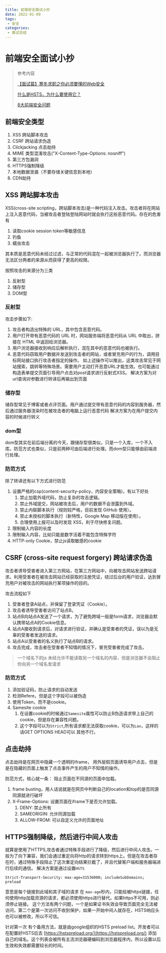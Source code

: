 ```yaml
---
title: 前端安全面试小抄
date: 2022-01-09
tags:
 - 安全
categories:
 - 面试总结
---
```

# 前端安全面试小抄
> 参考内容
> 
> [【面试篇】寒冬求职之你必须要懂的Web安全](https://juejin.cn/post/6844903842635579405#heading-1)
> 
> [什么是HSTS，为什么要使用它？](https://zhuanlan.zhihu.com/p/130946490)
> 
> [8大前端安全问题](https://insights.thoughtworks.cn/eight-security-problems-in-front-end/)
## 前端安全类型
1. XSS 跨站脚本攻击
2. CSRF 跨站请求伪造
3. Clickjacking 点击劫持
4.  MIME 类型混淆攻击("X-Content-Type-Options: nosniff")
5.  第三方包漏洞
6.  HTTPS强制降级
7.  本地数据泄漏（不要存储关键信息到本地）
8.  CDN劫持

## XSS 跨站脚本攻击
XSS(cross-site scripting，跨站脚本攻击)是一种代码注入攻击。攻击者将在网站上注入恶意代码，当被攻击者登陆登陆网站时就会执行这些恶意代码。存在的危害有
1. 读取cookie session token等敏感信息
2. 钓鱼
3. 蠕虫攻击

其本质是恶意代码未经过过滤，与正常的代码混在一起被浏览器执行了。而浏览器无法区分两者的来源从而获得了更高的权限。

按照攻击的来源分为三类
1. 反射型
2. 储存型
3. DOM型

### 反射型
攻击步骤如下: 
1. 攻击者构造出特殊的 URL，其中包含恶意代码。
2. 用户打开带有恶意代码的 URL 时，网站服务端将恶意代码从 URL 中取出，拼接在 HTML 中返回给浏览器。
3. 用户浏览器接收到响应后解析执行，混在其中的恶意代码也被执行。
4. 恶意代码窃取用户数据并发送到攻击者的网站，或者冒充用户的行为，调用目标网站接口执行攻击者指定的操作。
如上述操作可以推出，这类攻击常见于网站搜索，跳转等特殊场景。需要用户主动打开恶意URL才能生效。也可能通过构造表单提交页面引导用户点击对post请求进行反射式XSS。
解决方案为对url查询对参数进行转译后再输出到页面

### 储存型
储存型常见于博客或者点评页面。用户通过提交带有恶意代码的内容到服务器，然后通过服务器渲染时在被攻击者的电脑上运行恶意代码
解决方案为在用户提交内容的时候进行转义

### dom型
dom型其实在前后端分离的今天，跟储存型很类似，只是一个入库，一个不入库。防范方式也类似，只是前两种可由后端进行处理。而dom型只能够由前端进行处理。

### 防范方式
除了转译还有以下方式进行防范
1. 设置严格的csp(content-security-policy，内容安全策略)，有以下好处
   1. 禁止加载外域代码，防止复杂的攻击逻辑。
   2. 禁止外域提交，网站被攻击后，用户的数据不会泄露到外域。
   3. 禁止内联脚本执行（规则较严格，目前发现 GitHub 使用）。
   4. 禁止未授权的脚本执行（新特性，Google Map 移动版在使用）。
   5. 合理使用上报可以及时发现 XSS，利于尽快修复问题。
2. 限制输入内容的长度
3. 限制输入内容，比如只能是数字活着不能包含特殊字符
4. HTTP-only Cookie，禁止js读取敏感的cookie

## CSRF (cross-site request forgery) 跨站请求伪造

攻击者诱导受害者进入第三方网站，在第三方网站中，向被攻击网站发送跨站请求。利用受害者在被攻击网站已经获取的注册凭证，绕过后台的用户验证，达到冒充用户对被攻击的网站执行某项操作的目的。

攻击流程如下
1. 受害者登录A站点，并保留了登录凭证（Cookie）。
2. 攻击者诱导受害者访问了站点B。
3. 站点B向站点A发送了一个请求，为了避免跨域一般是form请求，浏览器会默认携带站点A的Cookie信息。
4. 站点A接收到请求后，对请求进行验证，并确认是受害者的凭证，误以为是无辜的受害者发送的请求。
5. 站点A以受害者的名义执行了站点B的请求。
6. 攻击完成，攻击者在受害者不知情的情况下，冒充受害者完成了攻击。

> 一个域名下的js 未经允许不能读取另一个域名的内容，但是浏览器不会阻止你向另一个域名发请求

### 防范方式
1. 添加验证码，防止请求的自动发送
2. 检测Refere，但是这个字段可以被伪造
3. 使用Token，而不是cookie。
4. Samesite cookie
   1. 在设置cookie的时候通过`Samesite`属性可以防止B伪造请求带上自己的cookie，但是存在兼容性问题。
   2. 这个字段可以为`Strict`,所有请求都无法获取cookie，可以为`Lax`，这样的话GET OPTIONS HEAD可以 其他不行。

## 点击劫持
点击劫持是在网页中隐藏一个透明的iframe， 用外层假页面诱导用户点击，但是是在隐藏的页面上触发了点击事件产生的用户不知情的操作。

防范方式，核心就一条： 阻止页面在不同源的页面中加载。
1. frame busting，用人话说就是在网页中判断自己的location和top的是否同源 同源就进行破坏
2. X-Frame-Options: 设置页面在iframe下是否允许加载。
   1. DENY: 禁止所有
   2. SAMEORIGIN: 允许同源加载
   3. ALLOW-FROM: 可以自定义允许的页面地址

## HTTPS强制降级，然后进行中间人攻击
就算是使用了HTTPS,攻击者通过特殊手段进行了降级，然后进行中间人攻击。一般为了向下兼容，我们会通过重定向将http的请求转到https上。但是在攻击者存在时，通过特殊手段阻止了这次重定向结果拦截了，并且代替客户端和服务器端进行后续的通信。
解决方案是通过设置`HSTS`
```
Strict-Transport-Security: max-age=31536000; includeSubDomains; preload
```
意思是每个链接到此域和其子域的请求 在 `max-age`秒内，只能给被https链接，任何使用http加载资源的请求，都必须使用https进行替代。如果https不可用，则必须停止链接。
这个方法有两个问题，一个是如果证书失效会导致页面完全无法被访问，第二个是第一次访问不收到保护，如果一开始中间人就存在，HSTS响应头也可以被修改，所以不可信。

针对第一次 有个备用方法，就是由google组织的HSTS preload list。开发者可以在配置好HSTS后去 [https://hstspreload.org/](https://hstspreload.org/) 添加自己的域名。这个列表会被所有主流浏览器硬编码到浏览器程序内，所以设置以后生效和失效都需要较长的时间。